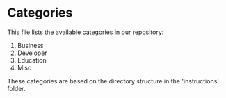 # Categories

This file lists the available categories in our repository:

1. Business
2. Developer
3. Education
4. Misc

These categories are based on the directory structure in the 'instructions' folder.
